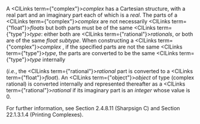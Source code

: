 



A <ClLinks  term={"complex"}><i>complex</i></ClLinks> has a Cartesian structure, with a real part and an imaginary part each of which is a *real*. The parts of a <ClLinks  term={"complex"}><i>complex</i></ClLinks> are not necessarily <ClLinks  term={"float"}><i>floats</i></ClLinks> but both parts must be of the same <ClLinks  term={"type"}><i>type</i></ClLinks>: either both are <ClLinks  term={"rational"}><i>rationals</i></ClLinks>, or both are of the same *float subtype*. When constructing a <ClLinks  term={"complex"}><i>complex</i></ClLinks> , if the specified parts are not the same <ClLinks  term={"type"}><i>type</i></ClLinks>, the parts are converted to be the same <ClLinks  term={"type"}><i>type</i></ClLinks> internally 



(*i.e.*, the <ClLinks  term={"rational"}><i>rational</i></ClLinks> part is converted to a <ClLinks  term={"float"}><i>float</i></ClLinks>). An <ClLinks  term={"object"}><i>object</i></ClLinks> of type (complex rational) is converted internally and represented thereafter as a <ClLinks  term={"rational"}><i>rational</i></ClLinks> if its imaginary part is an *integer* whose value is 0. 



For further information, see Section 2.4.8.11 (Sharpsign C) and Section 22.1.3.1.4 (Printing Complexes). 



